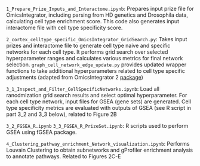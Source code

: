 ```1_Prepare_Prize_Inputs_and_Interactome.ipynb```: Prepares input prize file for OmicsIntegrator, including parsing from HD genetics and Drosophila data, calculating cell type enrichment score. This code also generates input interactome file with cell type specificity score. 

```2_cortex_celltype_specific_OmicsIntegrator_GridSearch.py```: Takes input prizes and interactome file to generate cell type naive and specific networks for each cell type. It performs grid search over selected hyperparameter ranges and calculates various metrics for final network selection. ```graph_cell_network_edge_update.py``` provides updated wrapper functions to take additional hyperparameters related to cell type specific adjustments (adapted from OmicsIntegrator 2 [package](https://github.com/fraenkel-lab/OmicsIntegrator2))

```3_1_Inspect_and_Filter_CellSpecificNetworks.ipynb```: Load all ranodmization grid search results and select optimal hyperparameter. For each cell type network, input files for GSEA (gene sets) are generated. Cell type specificity metrics are evaluated with outputs of GSEA (see R script in part 3_2 and 3_3 below), related to Figure 2B

```3_2_FGSEA_R.ipynb``` ```3_3_FGSEA_R_PrizeSet.ipynb```: R scripts used to perform GSEA using fGSEA package. 

```4_Clustering_pathway_enrichment_Network_visualization.ipynb```: Performs Louvain Clustering to obtain subnetworks and gProfiler enrichment analysis to annotate pathways. Related to Figures 2C-E
